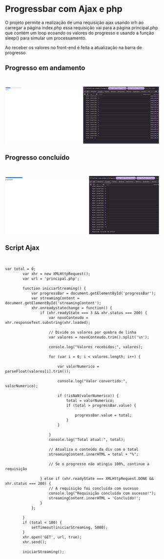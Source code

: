 
# Progressbar com Ajax e php

O projeto permite a realização de uma requisição ajax usando xrh ao carregar a página index.php essa requisição vai para a página principal.php que contém um loop ecoando os valores do progresso e usando a função sleep() para simular um processamento.<br>

Ao receber os valores no front-end é feita a atualização na barra de progresso <br>

## Progresso em andamento
<br>

![Untitled](progressbar-2.jpg)

## Progresso concluído
<br>

![Untitled](progressbar-1.jpg)

## Script Ajax
<br>

```
var total = 0;
        var xhr = new XMLHttpRequest();
        var url = 'principal.php';

        function iniciarStreaming() {
            var progressBar = document.getElementById('progressBar');
            var streamingContent = document.getElementById('streamingContent');
            xhr.onreadystatechange = function() {
                if (xhr.readyState === 3 && xhr.status === 200) {
                    var novoConteudo = xhr.responseText.substring(xhr.loaded);

                    // Divide os valores por quebra de linha
                    var valores = novoConteudo.trim().split('\n');

                    console.log("Valores recebidos:", valores);

                    for (var i = 0; i < valores.length; i++) {

                        var valorNumerico = parseFloat(valores[i].trim());

                        console.log("Valor convertido:", valorNumerico);

                        if (!isNaN(valorNumerico)) {
                            total = valorNumerico;
                            if (total > progressBar.value) {

                                progressBar.value = total;
                            }
                        }

                    }
                    console.log("Total atual:", total);

                    // Atualiza o conteúdo da div com o total
                    streamingContent.innerHTML = total + "%";

                    // Se o progresso não atingiu 100%, continue a requisição

                } else if (xhr.readyState === XMLHttpRequest.DONE && xhr.status === 200) {
                    // A requisição foi concluída com sucesso
                    console.log("Requisição concluída com sucesso!");
                    streamingContent.innerHTML = 'Concluído!';
                }
            };

        }
        if (total < 100) {
            setTimeout(iniciarStreaming, 5000);
        }
        xhr.open('GET', url, true);
        xhr.send();

        iniciarStreaming();
```
